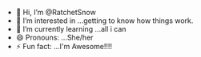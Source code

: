 - 👋 Hi, I’m @RatchetSnow
- 👀 I’m interested in ...getting to know how things work.
- 🌱 I’m currently learning ...all i can
- 😄 Pronouns: ...She/her
- ⚡ Fun fact: ...I'm Awesome!!!!

<!---
RatchetSnow/RatchetSnow is a ✨ special ✨ repository because its `README.md` (this file) appears on your GitHub profile.
You can click the Preview link to take a look at your changes.
--->

